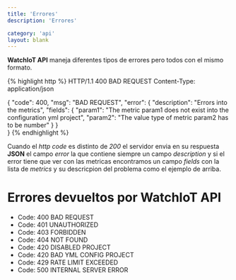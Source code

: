```yaml
---
title: 'Errores'
description: 'Errores'

category: 'api'
layout: blank
---
```


**WatchIoT API** maneja diferentes tipos de errores pero todos con el mismo formato.

{% highlight http %}
HTTP/1.1 400 BAD REQUEST
Content-Type: application/json

{
    "code": 400,
    "msg": "BAD REQUEST",
    "error": {
        "description": "Errors into the metrics",
        "fields": {
            "param1": "The metric param1 does not exist into the configuration yml project",
            "param2": "The value type of metric param2 has to be number"
        }
    }    
}
{% endhighlight %}

Cuando el *http code* es distinto de *200* el servidor envia en su respuesta **JSON** el campo
*error* la que contiene siempre un campo *description* y si el error tiene que ver con las metricas encontramos
un campo *fields* con la lista de *metrics* y su descricpion del problema como el ejemplo de arriba.

# Errores devueltos por **WatchIoT API**

 * Code: 400 BAD REQUEST
 * Code: 401 UNAUTHORIZED
 * Code: 403 FORBIDDEN
 * Code: 404 NOT FOUND
 * Code: 420 DISABLED PROJECT
 * Code: 420 BAD YML CONFIG PROJECT
 * Code: 429 RATE LIMIT EXCEEDED
 * Code: 500 INTERNAL SERVER ERROR
     

